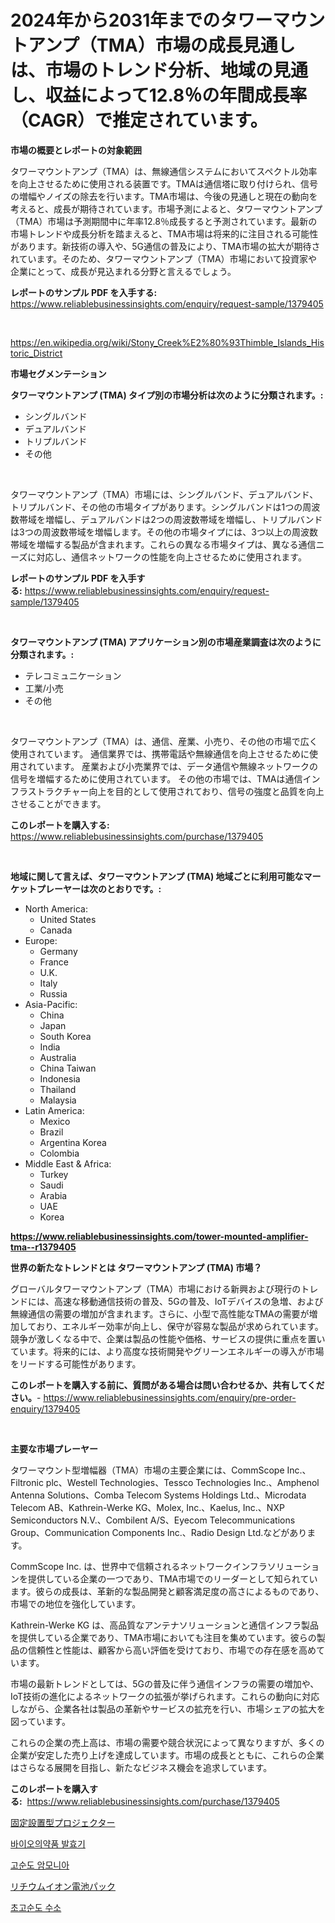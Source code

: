 <p><h1>2024年から2031年までのタワーマウントアンプ（TMA）市場の成長見通しは、市場のトレンド分析、地域の見通し、収益によって12.8％の年間成長率（CAGR）で推定されています。</h1></p><p><strong>市場の概要とレポートの対象範囲</strong></p>
<p><p>タワーマウントアンプ（TMA）は、無線通信システムにおいてスペクトル効率を向上させるために使用される装置です。TMAは通信塔に取り付けられ、信号の増幅やノイズの除去を行います。TMA市場は、今後の見通しと現在の動向を考えると、成長が期待されています。市場予測によると、タワーマウントアンプ（TMA）市場は予測期間中に年率12.8％成長すると予測されています。最新の市場トレンドや成長分析を踏まえると、TMA市場は将来的に注目される可能性があります。新技術の導入や、5G通信の普及により、TMA市場の拡大が期待されています。そのため、タワーマウントアンプ（TMA）市場において投資家や企業にとって、成長が見込まれる分野と言えるでしょう。</p></p>
<p><strong>レポートのサンプル PDF を入手する:</strong> <a href="https://www.reliablebusinessinsights.com/enquiry/request-sample/1379405">https://www.reliablebusinessinsights.com/enquiry/request-sample/1379405</a></p>
<p>&nbsp;</p>
<p><a href="https://en.wikipedia.org/wiki/Stony_Creek%E2%80%93Thimble_Islands_Historic_District">https://en.wikipedia.org/wiki/Stony_Creek%E2%80%93Thimble_Islands_Historic_District</a></p>
<p><strong>市場セグメンテーション</strong></p>
<p><strong>タワーマウントアンプ (TMA) タイプ別の市場分析は次のように分類されます。:</strong></p>
<p><ul><li>シングルバンド</li><li>デュアルバンド</li><li>トリプルバンド</li><li>その他</li></ul></p>
<p>&nbsp;</p>
<p><p>タワーマウントアンプ（TMA）市場には、シングルバンド、デュアルバンド、トリプルバンド、その他の市場タイプがあります。シングルバンドは1つの周波数帯域を増幅し、デュアルバンドは2つの周波数帯域を増幅し、トリプルバンドは3つの周波数帯域を増幅します。その他の市場タイプには、3つ以上の周波数帯域を増幅する製品が含まれます。これらの異なる市場タイプは、異なる通信ニーズに対応し、通信ネットワークの性能を向上させるために使用されます。</p></p>
<p><strong>レポートのサンプル PDF を入手する:</strong>&nbsp;<a href="https://www.reliablebusinessinsights.com/enquiry/request-sample/1379405">https://www.reliablebusinessinsights.com/enquiry/request-sample/1379405</a></p>
<p>&nbsp;</p>
<p><strong> タワーマウントアンプ (TMA) アプリケーション別の市場産業調査は次のように分類されます。:</strong></p>
<p><ul><li>テレコミュニケーション</li><li>工業/小売</li><li>その他</li></ul></p>
<p>&nbsp;</p>
<p><p>タワーマウントアンプ（TMA）は、通信、産業、小売り、その他の市場で広く使用されています。 通信業界では、携帯電話や無線通信を向上させるために使用されています。 産業および小売業界では、データ通信や無線ネットワークの信号を増幅するために使用されています。 その他の市場では、TMAは通信インフラストラクチャー向上を目的として使用されており、信号の強度と品質を向上させることができます。</p></p>
<p><strong>このレポートを購入する:</strong>&nbsp; <a href="https://www.reliablebusinessinsights.com/purchase/1379405">https://www.reliablebusinessinsights.com/purchase/1379405</a></p>
<p>&nbsp;</p>
<p><strong>地域に関して言えば、タワーマウントアンプ (TMA) 地域ごとに利用可能なマーケットプレーヤーは次のとおりです。:</strong></p>
<p><ul>
    <li>
        North America:
        <ul>
            <li>United States</li>
            <li>Canada</li>
        </ul>
    </li>
    <li>
        Europe:
        <ul>
            <li>Germany</li>
            <li>France</li>
            <li>U.K.</li>
            <li>Italy</li>
            <li>Russia</li>
        </ul>
    </li>
    <li>
        Asia-Pacific:
        <ul>
            <li>China</li>
            <li>Japan</li>
            <li>South Korea</li>
            <li>India</li>
            <li>Australia</li>
            <li>China Taiwan</li>
            <li>Indonesia</li>
            <li>Thailand</li>
            <li>Malaysia</li>
        </ul>
    </li>
    <li>
        Latin America:
        <ul>
            <li>Mexico</li>
            <li>Brazil</li>
            <li>Argentina Korea</li>
            <li>Colombia</li>
        </ul>
    </li>
    <li>
        Middle East & Africa:
        <ul>
            <li>Turkey</li>
            <li>Saudi</li>
            <li>Arabia</li>
            <li>UAE</li>
            <li>Korea</li>
        </ul>
    </li>
    </ul></p>
<p><strong><a href="https://www.reliablebusinessinsights.com/tower-mounted-amplifier-tma--r1379405">https://www.reliablebusinessinsights.com/tower-mounted-amplifier-tma--r1379405</a></strong>&nbsp;</p>
<p><strong>世界の新たなトレンドとは タワーマウントアンプ (TMA) 市場？</strong></p>
<p><p>グローバルタワーマウントアンプ（TMA）市場における新興および現行のトレンドには、高速な移動通信技術の普及、5Gの普及、IoTデバイスの急増、および無線通信の需要の増加が含まれます。さらに、小型で高性能なTMAの需要が増加しており、エネルギー効率が向上し、保守が容易な製品が求められています。競争が激しくなる中で、企業は製品の性能や価格、サービスの提供に重点を置いています。将来的には、より高度な技術開発やグリーンエネルギーの導入が市場をリードする可能性があります。</p></p>
<p><strong>このレポートを購入する前に、質問がある場合は問い合わせるか、共有してください。</strong>- <a href="https://www.reliablebusinessinsights.com/enquiry/pre-order-enquiry/1379405">https://www.reliablebusinessinsights.com/enquiry/pre-order-enquiry/1379405</a></p>
<p>&nbsp;</p>
<p><strong>主要な市場プレーヤー</strong></p>
<p><p>タワーマウント型増幅器（TMA）市場の主要企業には、CommScope Inc.、Filtronic plc、Westell Technologies、Tessco Technologies Inc.、Amphenol Antenna Solutions、Comba Telecom Systems Holdings Ltd.、Microdata Telecom AB、Kathrein-Werke KG、Molex, Inc.、Kaelus, Inc.、NXP Semiconductors N.V.、Combilent A/S、Eyecom Telecommunications Group、Communication Components Inc.、Radio Design Ltd.などがあります。</p><p>CommScope Inc. は、世界中で信頼されるネットワークインフラソリューションを提供している企業の一つであり、TMA市場でのリーダーとして知られています。彼らの成長は、革新的な製品開発と顧客満足度の高さによるものであり、市場での地位を強化しています。</p><p>Kathrein-Werke KG は、高品質なアンテナソリューションと通信インフラ製品を提供している企業であり、TMA市場においても注目を集めています。彼らの製品の信頼性と性能は、顧客から高い評価を受けており、市場での存在感を高めています。</p><p>市場の最新トレンドとしては、5Gの普及に伴う通信インフラの需要の増加や、IoT技術の進化によるネットワークの拡張が挙げられます。これらの動向に対応しながら、企業各社は製品の革新やサービスの拡充を行い、市場シェアの拡大を図っています。</p><p>これらの企業の売上高は、市場の需要や競合状況によって異なりますが、多くの企業が安定した売り上げを達成しています。市場の成長とともに、これらの企業はさらなる展開を目指し、新たなビジネス機会を追求しています。</p></p>
<p><strong>このレポートを購入する:</strong>&nbsp;&nbsp;<a href="https://www.reliablebusinessinsights.com/purchase/1379405">https://www.reliablebusinessinsights.com/purchase/1379405</a></p>
<p><p><a href="https://medium.com/@cierrahayes94/%E5%9B%BA%E5%AE%9A%E8%A8%AD%E7%BD%AE%E5%9E%8B%E3%83%97%E3%83%AD%E3%82%B8%E3%82%A7%E3%82%AF%E3%82%BF%E3%83%BC%E5%B8%82%E5%A0%B4%E3%81%AE%E4%BA%88%E6%B8%AC-%E5%B8%82%E5%A0%B4%E5%8B%95%E5%90%91-%E5%BD%B1%E9%9F%BF%E5%88%86%E6%9E%90-2024%E5%B9%B4-2031%E5%B9%B4-cd653fd47a19">固定設置型プロジェクター</a></p><p><a href="https://github.com/nicolaseller56452023/Market-Research-Report-List-1/blob/main/9517064140304.md">바이오의약품 발효기</a></p><p><a href="https://medium.com/@obiemante1922/%EA%B8%80%EB%A1%9C%EB%B2%8C-%EA%B3%A0%EC%88%9C%EB%8F%84-%EC%95%94%EB%AA%A8%EB%8A%84-%EC%8B%9C%EC%9E%A5-%ED%98%84%ED%99%A9-2024-2031-%EB%B0%8F-%EC%A7%80%EC%97%AD-%EC%A0%9C%ED%92%88-%EB%B0%8F-%EC%B5%9C%EC%A2%85-%EC%82%AC%EC%9A%A9%EB%B3%84-%EC%98%88%EC%B8%A1-076bed421aed">고순도 암모니아</a></p><p><a href="https://github.com/MosesSpinka1914/Market-Research-Report-List-2/blob/main/8421549134967.md">リチウムイオン電池パック</a></p><p><a href="https://medium.com/@obiemante1922/2024%EB%85%84%EB%B6%80%ED%84%B0-2031%EB%85%84%EA%B9%8C%EC%A7%80-%EC%98%88%EC%83%81%EB%90%9C-%EA%B8%80%EB%A1%9C%EB%B2%8C-%EC%B4%88%EC%88%9C%EC%88%98-%EC%88%98%EC%86%8C-%EC%8B%9C%EC%9E%A5-%EB%B2%94%EC%9C%84-%EB%B0%8F-%EB%B9%A0%EB%A5%B4%EA%B2%8C-%EC%84%B1%EC%9E%A5%ED%95%98%EB%8A%94-cagr%EC%9D%98-%EC%8B%AC%EC%B8%B5-%EB%B6%84%EC%84%9D-9a7bdd0b5191">초고순도 수소</a></p></p>
